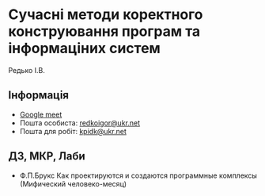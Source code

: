 # Сучасні методи коректного конструювання програм та інформаціних систем

Редько І.В.

## Інформація

-   [Google meet](https://meet.google.com/gow-prxc-tnt)
-   Пошта особиста: [redkoigor@ukr.net](mailto:redkoigor@ukr.net)
-   Пошта для робіт: [kpidk@ukr.net](kpidk@ukr.net)

## ДЗ, МКР, Лаби

-   Ф.П.Брукс Как проектируются и создаются программные комплексы (Мифический человеко-месяц)

